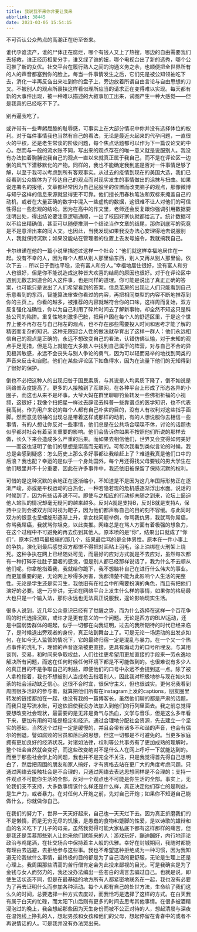 ```yaml
---
title: 我说我不来你非要让我来
abbrlink: 38445
date: 2021-03-05 15:54:15
---
```


不可否认公众热点的高潮正在纷至沓来。

谁代孕谁流产，谁的尸体正在腐烂，哪个有钱人又上了热搜，哪边的自由需要我们去拯救，谁正经历相爱分手，谁又绿了谁的妞，哪个电视台出了新的选秀，哪个公司推了新的女优。社交平台在履行熟人之间的沟通义务之余，也顺便把全世界所有的人的声音都塞到你的脸上。每当一件事情发生之后，它们先是被公知领袖吃下去，消化一半再反刍出来吐到你的盘子上，旁边放着所谓自由言论与自由思想的刀叉。不被别人的观点所裹挟这样看似理所应当的请求正在变得难以实现。每天都有新的大事件出现，被一种难以描述的大叙事加工出来，试图产生一种大感觉——但是我真的已经吃不下了。

别再逼我吃了。

或许带有一些卑躬屈膝的耻辱感，可事实上在大部分情况中你并没有选择体位的权利。对于每件事情我也当然有自己的看法，无论是最近火起来的代孕问题，一直很火的平权，还是老生常谈的阶级问题，每个焦点话题都可以作为下一篇议论文的中心。然而与一般的流水账不同，写出来的观点存在的唯一意义就是说服别人。我没有办法拍着胸脯说我自己的观点一直以来就真正属于我自己，而不是在评论区一边倒的风气下潜移默化的产物。同样的，我也不能确定我到底是否对一件事情足够了解，以至于我可以考虑到所有客观事实。从过去的疫情到现在的美国大选，我们已经看到公众媒体为了传达自己的观点而对现实发生的事情做出的涂抹与扭曲。如果说连署名的报纸，文章都经常因为自己屁股坐的位置而改变脑子的观点，那像微博与知乎这样的信息来源就显得更不可靠。他们擅长用春秋笔法和双标来掩盖自己的动机，或者在大量正确的数字中混入一些虚构的数据，这很难不让人对他们的可信性得出一些悲观的结论。因为在高中的作文里，老师还会反复跟你强调引用数据要注明出处，得出结论要注意逻辑通顺，一出了校园好家伙就都给忘了。统计数据可以不给出精确值，甚至可以随便推测一个结论当作文章的结尾，那你到底写的究竟是不是意淫出来的同人文。也因此，当我发现如果我没办法心安理得地去说服别人，我就保持沉默；如果没能站在管理者的位置上去发号施令，我就搞我自己。

卡尔维诺在他的一篇小说里描述过这样一个社会：“他们就这样幸福地居住在一起。没有不幸的人，因为每个人都从别人那里偷东西，别人又再从别人那里偷，依次下去 ... 所以日子倒也平稳，没有富人和穷人。”幸福地居住很好，没有富人和穷人也很好，但是你不能说造成这种皆大欢喜的结局的原因也很好。对于在评论区中遇到无数志同道合的人这件事，也是同样的道理。你可能是说出了真正正确的答案，也可能只是说出了人们希望看到的答案。信息茧房的出现让人们只能看到自己乐意看到的东西，智能算法审查你看过的内容，再把相同类型的内容不断地推荐到你的主页上。你看的越多，被推荐的内容就越符合你的口味，这样周而复始，双方反复强化准确性，你以为自己利用了碎片时间去了解新事物，却全然不知这只是科技公司的陷阱。重复性地刺激多巴胺，把用户困在每个人的舒适区里，于是这个世界上便不再存在与自己相左的观点，也不存在那些需要投入时间和思考才能了解的精密而复杂的知识。这种无限迎合人性的做法就孕育出了这样一群人：他们永远相信自己的观点是正确的，永远不想改变自己的看法，认错仿佛认输，对于未知的观点手足无措，但是马上就能在大多数人中找到自己属于的阵营，对与自己不合的异见极其敏感，永远不会丧失与别人争论的勇气，因为可以轻而易举的地找到同类的声音来反击和自慰。他们在某些评论区下如鱼得水，因为在流量下他们的无知得到了很好的保护。

倒也不必把这种人的出现归咎于国民素质，与其说是人均素质下降了，倒不如说是网络普及度提高了。更多的人接触到了互联网，在各种平台上形成了形态各异的小圈子，而这也从来不是坏事。大爷大妈在群里聊聊钓鱼转发一些佛祖祈福的小视频，这很好；我像个扫把星一样过去辟谣去科普一些靠谱点的医学知识，也不代表我高尚。作为用户来说的每个人都有自己朴实的目的，没有人有权利对这些指手画脚。然而意见领袖的出现总是带着这样或那样的动机，有的人想说服你去相信一些事情，有的人想让你反对一些事情，他们总是在公共场合喋喋不休，讨论的话题也似乎都对社会有着至关重要的影响。他们会告诉你如果不按照他们所说的那样去做，长久下来会造成多么严重的后果。而如果去相信他们，世界又会变得如何美好——而这也证明了他们的思想是崇高而无暇的。可每次我看到类似言论的时候，我总是会感到疑惑：怎么历史上那么多好事都让我给赶上了？难道我真是他们口中的后浪？我也配？幸运的是似乎一个身处国外，每个月还得找父母要钱的男大学生在他们眼里并不十分重要，因此在许多事件中，我还依旧被保留了保持沉默的权利。

可惜的是这种沉默的余地正在逐渐缩小，不知道是不是因为这几年国际形势正在逐渐严峻，亦或是平权运动的白热化，一种若隐若现的危机感逐渐浮出水面。说话的时候到了，因为有些话非说不可。即使与之相应的行动却未随之到来，论坛上逼迫他人站队的情况却毫无疑问的越来越多。反对A就是支持B，反对B就是支持A，保持中立则会被双方同时视为靶子，因为他们都声称自己的目的刻不容缓。与此同时双方的恨意也呈螺旋形逐渐上升，拿女权问题举例，你骂我仇男，我就骂你屌癌，你骂我屌癌，我就骂你坦克，以此类推。网络总是在骂人方面有着极强的想象力，在这个过程中不可避免的再去伤到其他人。原本喷的是“你”，结果出口就成了“你们”，原本只想骂最极端的那几个，结果最后骂的是全体男性。原本在一件小事上的争执，演化到最后感觉双方都恨不得把对面粘上羽毛，涂上油绑在火刑架上烧死。这种争执在网上已经随处可见，而最好的应对方式就是不去应对，虽然每次都有一种打碎牙往肚子里咽的感觉，但是别人都已经那样说话了，我为什么不去顺从他们呢。你拿枪指着我，我就给你跪下，我不想脑补自己在进行什么伟大的事业。而更加重要的是，无论网上吵得多厉害，我都清楚不能为此影响个人生活的完整性。无论是学生还是实习生，我依旧有在社会中所需要扮演的角色，而且有把他们演好的必要。退一万步讲，无论在网络平台上发生什么样的事情，如果你的格局最大也只是一个输入法，那你永远也无法真正说服我，遑论影响现实生活。

很多人说到，近几年公众意识已经有了觉醒之势，而为什么选择在这样一个百花争鸣的时代选择沉默，或许才是更有意义的一个问题。无论是西方的BLM运动，还是中国弱势群体的崛起，似乎一切都在向我证明，过去的我所期待的时代已经来临了，是时候退出旁观者的身份，真正站到舞台上了。可是无论一场运动的出发点如何，在如今无人监管的情况下，它的最终归宿一定是混乱与暴力。在一个又一个热点事件的洗礼下，理智的声音逐渐被更直接，更具有煽动力的口号所埋没。与其用谈判，交易，和时间来争取权益，人们往往更希望用更加直接的手段来一劳永逸地解决所有问题，而这在任何时候任何环境下都是不可能做到的。也很难说有多少人的真正目的不是争取自己的利益，即便他们的口号中永远不会提到这一点。除了被人拿枪指着，我也不想被别人当成枪去指着别人，因此我对积极地参与现在如火如荼的社会活动缺乏信心。这很不合时宜，很保守主义，但也很诚实。更何况我看到周围很多活跃的参与者，就算把他们所有在instagram上发的captions，朋友圈里转发的链接都加在一起，也没有我的一篇博客长，虽然他们聊的都是严肃的话题，而我只是写流水账，可这依旧使我没办法加入到他们的行列里面去。我之前总觉得要想改变社会现状，最需要的是无非是勇气与热血，文学与音乐，但是这么多年看下来，更加有用的可能是稳定和经济。通过合理地分配社会资源，先去建立一个坚实的基础，当然这个过程一定是缓慢的，并且会带有诸多不和谐的声音，也会有偶尔的倒退，譬如腐败的官员和落后的思想，但这一切都是不可避免的。当更多家庭拥有更加良好的经济状况，对诸如法律，权利等公共事务有了更加成熟的理解时，整个社会自然就会变好，而这些改变绝对不是什么人在网上呼吁一下就能达到的。而至于那些社会学上的问题，我也并不是完全不关注，只是我觉得首先得自己想明白了，然后把周围的朋友和家人搞好，才有资格去站在更广大的角度考虑问题。只通过网络去接触社会是不合理的，只通过网络去表达思想同样是不合理的；支持一件观点不可能你生活的全部，反对一个观点也不可能是你生活的全部。事实上，无论我们支不支持，大多数事情该什么样还是什么样，真正决定他们存亡的是利益，是生产力，或者暴力。在对任何人开炮之前，先对自己开炮；如果你不知道自己能做什么，你就做你自己。

在我们的努力下，世界一天天好起来，自己也一天天烂下去。因为真正折磨我们的不是懒惰，而是无穷无尽的饥饿，是愚蠢的食物和蹩脚的性爱，是以诗歌的雄辩和血的名义吃下了儿子的母亲。虽然我觉得可能大家私底下都有这样那样的痛苦，但是我还是羡慕那些别人让他来他们就能来的人：游戏玩好，蹦迪蹦好，内行地评论政治与鸡尾酒，在社交场合中保持着主人般的优雅。幸好在封城期间，我随时都能有理由去逃避，去拒绝参与这些事。我也不希望这种拒绝成为一种习惯，因为我知道无论我做什么事情，最终极的目的都是为了自己活的更舒服，无论是生理上还是心理上。我周围那些清高的苦行僧肯定会为此投来鄙视的目光，可是我确实是为了金钱与女人而努力的，我还没办法编出一些苍白的谎言去骗过自己。也就是说，即使生活状态不同，但是在最基础的地方所有人都紧密地联系在一起，我也没有必要为了再去证明什么而参加各种活动。每个人都有自己的处世方法，生命给了我们这么久的时间，总要选择一种方式去度过，而我恰巧是选择了这样的方式。在白天我有属于白天的忙碌，而太阳下山后则有更多的时间去思考其他事情。在很多被酒精浸泡过的晚上，我会想起那些因为天生身份而被不公正对待的人，想起清晨与深夜在温饱线上挣扎的人，想起男孩和女孩和他们的父母，想起停留在青春中的或者不再说情话的人。可是我并没有办法哭出来。